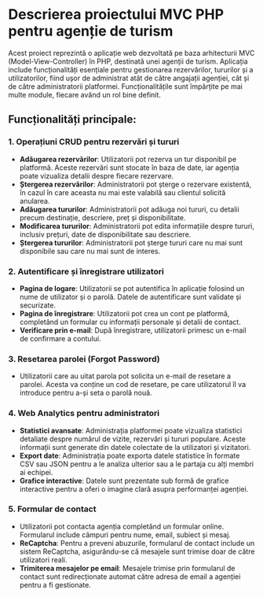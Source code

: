# Descrierea proiectului MVC PHP pentru agenție de turism

Acest proiect reprezintă o aplicație web dezvoltată pe baza arhitecturii MVC (Model-View-Controller) în PHP, destinată unei agenții de turism. Aplicația include funcționalități esențiale pentru gestionarea rezervărilor, tururilor și a utilizatorilor, fiind ușor de administrat atât de către angajații agenției, cât și de către administratorii platformei. Funcționalitățile sunt împărțite pe mai multe module, fiecare având un rol bine definit.

## Funcționalități principale:

### 1. Operațiuni CRUD pentru rezervări și tururi
- **Adăugarea rezervărilor**: Utilizatorii pot rezerva un tur disponibil pe platformă. Aceste rezervări sunt stocate în baza de date, iar agenția poate vizualiza detalii despre fiecare rezervare.
- **Ștergerea rezervărilor**: Administratorii pot șterge o rezervare existentă, în cazul în care aceasta nu mai este valabilă sau clientul solicită anularea.
- **Adăugarea tururilor**: Administratorii pot adăuga noi tururi, cu detalii precum destinație, descriere, preț și disponibilitate.
- **Modificarea tururilor**: Administratorii pot edita informațiile despre tururi, inclusiv prețuri, date de disponibilitate sau descriere.
- **Ștergerea tururilor**: Administratorii pot șterge tururi care nu mai sunt disponibile sau care nu mai sunt de interes.

### 2. Autentificare și înregistrare utilizatori
- **Pagina de logare**: Utilizatorii se pot autentifica în aplicație folosind un nume de utilizator și o parolă. Datele de autentificare sunt validate și securizate.
- **Pagina de înregistrare**: Utilizatorii pot crea un cont pe platformă, completând un formular cu informații personale și detalii de contact.
- **Verificare prin e-mail**: După înregistrare, utilizatorii primesc un e-mail de confirmare a contului.

### 3. Resetarea parolei (Forgot Password)
- Utilizatorii care au uitat parola pot solicita un e-mail de resetare a parolei. Acesta va conține un cod de resetare, pe care utilizatorul îl va introduce pentru a-și seta o parolă nouă.

### 4. Web Analytics pentru administratori
- **Statistici avansate**: Administrația platformei poate vizualiza statistici detaliate despre numărul de vizite, rezervări și tururi populare. Aceste informații sunt generate din datele colectate de la utilizatori și vizitatori.
- **Export date**: Administrația poate exporta datele statistice în formate CSV sau JSON pentru a le analiza ulterior sau a le partaja cu alți membri ai echipei.
- **Grafice interactive**: Datele sunt prezentate sub formă de grafice interactive pentru a oferi o imagine clară asupra performanței agenției.

### 5. Formular de contact
- Utilizatorii pot contacta agenția completând un formular online. Formularul include câmpuri pentru nume, email, subiect și mesaj.
- **ReCaptcha**: Pentru a preveni abuzurile, formularul de contact include un sistem ReCaptcha, asigurându-se că mesajele sunt trimise doar de către utilizatori reali.
- **Trimiterea mesajelor pe email**: Mesajele trimise prin formularul de contact sunt redirecționate automat către adresa de email a agenției pentru a fi gestionate.
